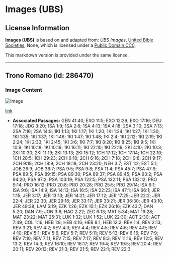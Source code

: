 # Images (UBS)

## License Information

**Images (UBS)** is based on and adapted from: _UBS Images_, [United Bible Societies](https://unitedbiblesocieties.org/), None, which is licensed under a [Public Domain CC0](https://creativecommons.org/public-domain/cc0/).

This markdown version is provided under the same license.



--------------------------------

## Trono Romano (id: 286470)

### Image Content

![Image](https://cdn.aquifer.bible/aquifer-content/resources/Media/WEB-0766_throne_roman.jpg)

[link](https://cdn.aquifer.bible/aquifer-content/resources/Media/WEB-0766_throne_roman.jpg)

* **Associated Passages:** GEN 41:40; EXO 11:5; EXO 12:29; EXO 17:16; DEU 17:18; JDG 3:20; 1SA 1:9; 1SA 2:8; 1SA 4:13; 1SA 4:18; 2SA 3:10; 2SA 7:13; 2SA 7:16; 2SA 14:9; 1KI 1:13; 1KI 1:17; 1KI 1:20; 1KI 1:24; 1KI 1:27; 1KI 1:30; 1KI 1:35; 1KI 1:37; 1KI 1:46; 1KI 1:47; 1KI 1:48; 1KI 2:4; 1KI 2:12; 1KI 2:19; 1KI 2:24; 1KI 2:33; 1KI 2:45; 1KI 3:6; 1KI 7:7; 1KI 8:20; 1KI 8:25; 1KI 9:5; 1KI 10:9; 1KI 10:18; 1KI 10:19; 1KI 16:11; 1KI 22:10; 1KI 22:19; 2KI 4:10; 2KI 10:3; 2KI 10:30; 2KI 11:19; 2KI 13:13; 2KI 15:12; 1CH 17:12; 1CH 17:14; 1CH 22:10; 1CH 28:5; 1CH 29:23; 2CH 6:10; 2CH 6:16; 2CH 7:18; 2CH 9:8; 2CH 9:17; 2CH 9:18; 2CH 18:9; 2CH 18:18; 2CH 23:20; NEH 3:7; EST 1:2; EST 5:1; JOB 26:9; JOB 36:7; PSA 9:5; PSA 9:8; PSA 11:4; PSA 45:7; PSA 47:9; PSA 89:5; PSA 89:15; PSA 89:30; PSA 89:37; PSA 89:45; PSA 93:2; PSA 94:20; PSA 97:2; PSA 103:19; PSA 122:5; PSA 132:11; PSA 132:12; PRO 9:14; PRO 16:12; PRO 20:8; PRO 20:28; PRO 25:5; PRO 29:14; ISA 6:1; ISA 9:6; ISA 14:9; ISA 14:13; ISA 16:5; ISA 22:23; ISA 47:1; ISA 66:1; JER 1:15; JER 3:17; JER 13:13; JER 14:21; JER 17:12; JER 17:25; JER 22:2; JER 22:4; JER 22:30; JER 29:16; JER 33:17; JER 33:21; JER 36:30; JER 43:10; JER 49:38; LAM 5:19; EZK 1:26; EZK 10:1; EZK 26:16; EZK 43:7; DAN 5:20; DAN 7:9; JON 3:6; HAG 2:22; ZEC 6:13; MAT 5:34; MAT 19:28; MAT 23:22; MAT 25:31; LUK 1:32; LUK 1:52; LUK 22:30; ACT 2:30; ACT 7:49; COL 1:16; HEB 1:8; HEB 4:16; HEB 8:1; HEB 12:2; REV 1:4; REV 2:13; REV 3:21; REV 4:2; REV 4:3; REV 4:4; REV 4:5; REV 4:6; REV 4:9; REV 4:10; REV 5:1; REV 5:6; REV 5:7; REV 5:11; REV 5:13; REV 6:16; REV 7:9; REV 7:10; REV 7:11; REV 7:15; REV 7:17; REV 8:3; REV 11:16; REV 12:5; REV 13:2; REV 14:3; REV 16:10; REV 16:17; REV 19:4; REV 19:5; REV 20:4; REV 20:11; REV 20:12; REV 21:3; REV 21:5; REV 22:1; REV 22:3

